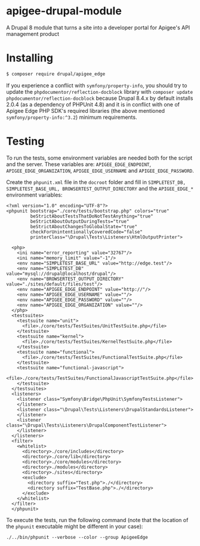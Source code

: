 # apigee-drupal-module

A Drupal 8 module that turns a site into a developer portal for Apigee's API management product

# Installing

```sh
$ composer require drupal/apigee_edge
```

If you experience a conflict with `symfony/property-info`, you should try to update  the
`phpdocumentor/reflection-docblock` library with `composer update phpdocumentor/reflection-docblock`
because Drupal 8.4.x by default installs 2.0.4 (as a dependency of PHPUnit 4.8) and it is in conflict with one of
Apigee Edge PHP SDK's required libraries (the above mentioned `symfony/property-info:^3.2`) minimum requirements.  

# Testing

To run the tests, some environment variables are needed both for the script and the server. These variables are: `APIGEE_EDGE_ENDPOINT`, `APIGEE_EDGE_ORGANIZATION`, `APIGEE_EDGE_USERNAME` and `APIGEE_EDGE_PASSWORD`.

Create the `phpunit.xml` file in the `docroot` folder and fill in `SIMPLETEST_DB, SIMPLETEST_BASE_URL, BROWSERTEST_OUTPUT_DIRECTORY` and the `APIGEE_EDGE_*` environment variables:

```
<?xml version="1.0" encoding="UTF-8"?>
<phpunit bootstrap="./core/tests/bootstrap.php" colors="true"
         beStrictAboutTestsThatDoNotTestAnything="true"
         beStrictAboutOutputDuringTests="true"
         beStrictAboutChangesToGlobalState="true"
         checkForUnintentionallyCoveredCode="false"
         printerClass="\Drupal\Tests\Listeners\HtmlOutputPrinter">

  <php>
    <ini name="error_reporting" value="32767"/>
    <ini name="memory_limit" value="-1"/>
    <env name="SIMPLETEST_BASE_URL" value="http://edge.test"/>
    <env name="SIMPLETEST_DB" value="mysql://drupal@localhost/drupal"/>
    <env name="BROWSERTEST_OUTPUT_DIRECTORY" value="./sites/default/files/test"/>
    <env name="APIGEE_EDGE_ENDPOINT" value="http://"/>
    <env name="APIGEE_EDGE_USERNAME" value=""/>
    <env name="APIGEE_EDGE_PASSWORD" value=""/>
    <env name="APIGEE_EDGE_ORGANIZATION" value=""/>
  </php>
  <testsuites>
    <testsuite name="unit">
      <file>./core/tests/TestSuites/UnitTestSuite.php</file>
    </testsuite>
    <testsuite name="kernel">
      <file>./core/tests/TestSuites/KernelTestSuite.php</file>
    </testsuite>
    <testsuite name="functional">
      <file>./core/tests/TestSuites/FunctionalTestSuite.php</file>
    </testsuite>
    <testsuite name="functional-javascript">
      <file>./core/tests/TestSuites/FunctionalJavascriptTestSuite.php</file>
    </testsuite>
  </testsuites>
  <listeners>
    <listener class="Symfony\Bridge\PhpUnit\SymfonyTestsListener">
    </listener>
    <listener class="\Drupal\Tests\Listeners\DrupalStandardsListener">
    </listener>
    <listener class="\Drupal\Tests\Listeners\DrupalComponentTestListener">
    </listener>
  </listeners>
  <filter>
    <whitelist>
      <directory>./core/includes</directory>
      <directory>./core/lib</directory>
      <directory>./core/modules</directory>
      <directory>./modules</directory>
      <directory>./sites</directory>
      <exclude>
        <directory suffix="Test.php">./</directory>
        <directory suffix="TestBase.php">./</directory>
      </exclude>
    </whitelist>
  </filter>
  </phpunit>
```

To execute the tests, run the following command (note that the location of the `phpunit` executable might be different in your case):

```
./../bin/phpunit --verbose --color --group ApigeeEdge
```
